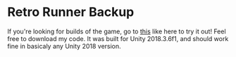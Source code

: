 # Retro Runner Backup
If you're looking for builds of the game, go to [this](https://github.com/IsaacMarovitz/Builds_Retro-Runner) like here to try it out! Feel free to download my code. It was built for Unity 2018.3.6f1, and should work fine in basicaly any Unity 2018 version.
